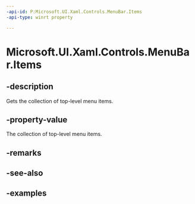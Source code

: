 ```yaml
---
-api-id: P:Microsoft.UI.Xaml.Controls.MenuBar.Items
-api-type: winrt property

---
```

<!-- Property syntax.
public IVector<MenuBarItem> Items { get; }
-->

# Microsoft.UI.Xaml.Controls.MenuBar.Items


## -description

Gets the collection of top-level menu items.


## -property-value

The collection of top-level menu items.


## -remarks


## -see-also


## -examples


